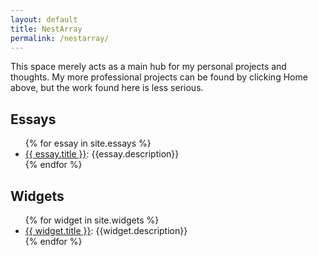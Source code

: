 ```yaml
---
layout: default
title: NestArray
permalink: /nestarray/
---
```


This space merely acts as a main hub for my personal projects and thoughts. My more professional projects can be found by clicking Home above, but the work found here is less serious.

## Essays

<ul>
  {% for essay in site.essays %}
    <li>
      <a href="{{ essay.url }}">{{ essay.title }}</a>: {{essay.description}}
    </li>
  {% endfor %}
</ul>

## Widgets

<ul>
  {% for widget in site.widgets %}
    <li>
      <a href="{{ widget.url }}">{{ widget.title }}</a>: {{widget.description}}
    </li>
  {% endfor %}
</ul>
